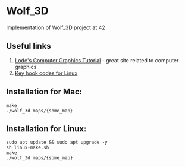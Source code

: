 # Wolf_3D
Implementation of Wolf_3D project at 42

## Useful links
1. [Lode's Computer Graphics Tutorial](https://lodev.org/cgtutor) - great site related to computer graphics
2. [Key hook codes for Linux](https://blogs.longwin.com.tw/lifetype/key_codes.html)

## Installation for Mac:
```
make
./wolf_3d maps/{some_map}
```
## Installation for Linux:
```
sudo apt update && sudo apt upgrade -y
sh linux-make.sh
make
./wolf_3d maps/{some_map}
```
